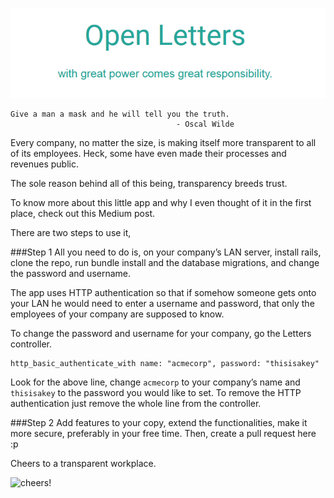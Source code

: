 ![open letters](https://raw.githubusercontent.com/nshntarora/OpenLetters/master/app/assets/images/logo.png)


```
Give a man a mask and he will tell you the truth.
                                     - Oscal Wilde
```


Every company, no matter the size, is making itself more transparent to all of its employees. Heck, some have even made their processes and revenues public.

The sole reason behind all of this being, transparency breeds trust.

To know more about this little app and why I even thought of it in the first place, check out this Medium post.

There are two steps to use it,

###Step 1
All you need to do is, on your company’s LAN server, install rails, clone the repo, run bundle install and the database migrations, and change the password and username.

The app uses HTTP authentication so that if somehow someone gets onto your LAN he would need to enter a username and password, that only the employees of your company are supposed to know.

To change the password and username for your company, go the Letters controller.
```
http_basic_authenticate_with name: "acmecorp", password: "thisisakey"
```
Look for the above line, change ```acmecorp``` to your company’s name and ```thisisakey``` to the password you would like to set.
To remove the HTTP authentication just remove the whole line from the controller.

###Step 2
Add features to your copy, extend the functionalities, make it more secure, preferably in your free time. Then, create a pull request here :p

Cheers to a transparent workplace.

![cheers!](https://www.emojibase.com/resources/img/emojis/twitter/1f37a.png)
